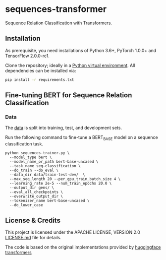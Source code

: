 # sequences-transformer
Sequence Relation Classification with Transformers.

## Installation
As prerequisite, you need installations of Python 3.6+, PyTorch 1.0.0+ and TensorFlow 2.0.0-rc1.

Clone the repository; ideally in a [Python virtual environment](https://packaging.python.org/guides/installing-using-pip-and-virtual-environments/). All dependencies can be installed via:

```bash
pip install -r requirements.txt
```

## Fine-tuning BERT for Sequence Relation Classification

### Data
The [data](https://github.com/Nikoschenk/sequences-transformer/tree/master/data/train-test-dev) is split into training, test, and development sets.


Run the following command to fine-tune a BERT<sub>BASE</sub> model on a sequence classification task.

```
python sequences-trainer.py \
  --model_type bert \
  --model_name_or_path bert-base-uncased \
  --task_name seq-classification \
  --do_train --do_eval \
  --data_dir data/train-test-dev/  \
  --max_seq_length 20 --per_gpu_train_batch_size 4 \
  --learning_rate 2e-5 --num_train_epochs 20.0 \
  --output_dir gens/ \
  --eval_all_checkpoints \
  --overwrite_output_dir \
  --tokenizer_name bert-base-uncased \
  --do_lower_case
```

## License & Credits
This project is licensed under the APACHE LICENSE, VERSION 2.0 [LICENSE.md](https://github.com/Nikoschenk/sequences-transformer/blob/master/LICENSE) file for details.

The code is based on the original implementations provided by [huggingface transformers](https://github.com/huggingface/transformers)
